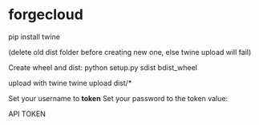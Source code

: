# forgecloud

pip install twine

(delete old dist folder before creating new one, else twine upload will fail)

Create wheel and dist:
python setup.py sdist bdist_wheel

upload with twine
twine upload dist/*

Set your username to __token__
Set your password to the token value:

API TOKEN